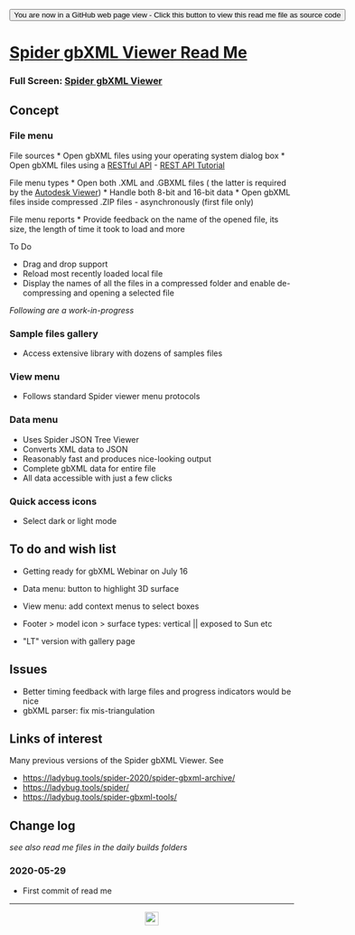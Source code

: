 <span style=display:none; >[You are now in a GitHub source code view - click this link to view Read Me file as a web page]( https://www/ladybug.tools/spider-2020/spider-gbxml-viewer/readme.html "View file as a web page." ) </span>

<div><input type=button onclick=window.location.href="https://github.com/ladybug-tools/spider-2020/tree/master/spider-gbxml-viewer/"
value='You are now in a GitHub web page view - Click this button to view this read me file as source code' ></div>


# [Spider gbXML Viewer Read Me]( #spider-gbxml-viewer/README.md )

<!--@@@
<iframe src=https://www.ladybug.tools/spider-2020/spider-gbxml-viewer/ class=iframe-resize></iframe>
_Spider gbXML Viewer_
@@@-->

### Full Screen: [Spider gbXML Viewer]( https://www.ladybug.tools/spider-2020/spider-gbxml-viewer/ )


## Concept

### File menu 

File sources
    * Open gbXML files using your operating system dialog box
    * Open gbXML files using a [RESTful API]( https://en.wikipedia.org/wiki/Representational_state_transfer ) - [REST API Tutorial]( https://restfulapi.net/ )

File menu types
    * Open both .XML and .GBXML files ( the latter is required by the [Autodesk Viewer]( https://viewer.autodesk.com/designviews )) 
    * Handle both 8-bit and 16-bit data
    * Open gbXML files inside compressed .ZIP files - asynchronously (first file only) 

File menu reports
    * Provide feedback on the name of the opened file, its size, the length of time it took to load and more

To Do

* Drag and drop support
* Reload most recently loaded local file
* Display the names of all the files in a compressed folder and enable de-compressing and opening a selected file

_Following are a work-in-progress_

### Sample files gallery

* Access extensive library with dozens of samples files


### View menu

* Follows standard Spider viewer menu protocols


### Data menu

* Uses Spider JSON Tree Viewer
* Converts XML data to JSON
* Reasonably fast and produces nice-looking output
* Complete gbXML data for entire file
* All data accessible with just a few clicks

### Quick access icons

* Select dark or light mode



## To do and wish list

* Getting ready for gbXML Webinar on July 16
* Data menu: button to highlight 3D surface
* View menu: add context menus to select boxes

* Footer > model icon > surface types: vertical || exposed to Sun etc

* "LT" version with gallery page



## Issues

* Better timing feedback with large files and progress indicators would be nice
* gbXML parser: fix mis-triangulation

## Links of interest

Many previous versions of the Spider gbXML Viewer. See

* https://ladybug.tools/spider-2020/spider-gbxml-archive/
* https://ladybug.tools/spider/
* https://ladybug.tools/spider-gbxml-tools/




## Change log

_see also read me files in the daily builds folders_


### 2020-05-29

* First commit of read me



***

<center title="hello! Click me to go up to the top" ><a href=javascript:window.scrollTo(0,0); > <img width=24 src="https://ladybug.tools/artwork/icons_bugs/ico/spider.ico" > </a></center>

